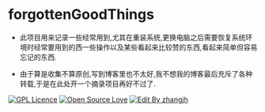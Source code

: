 # forgottenGoodThings
- 此项目用来记录一些经常用到,尤其在重装系统,更换电脑之后需要恢复系统环境时经常要用到的西一些操作以及某些看起来比较赞的东西,看起来简单但容易忘记的东西.

- 由于算是收集不算原创,写到博客里也不太好,我不想我的博客最后充斥了各种转载,于是在此处开一个摘录项目再好不过了.

[![GPL Licence](https://badges.frapsoft.com/os/gpl/gpl.svg?v=103)](https://opensource.org/licenses/GPL-3.0/)  [![Open Source Love](https://badges.frapsoft.com/os/v1/open-source.svg?v=103)](https://github.com/ellerbrock/open-source-badge/)  [![Edit By zhangjh](https://img.shields.io/badge/EditBy-Zhangjh-brightgreen.svg?maxAge=2592000)](https://github.com/zhangjh/hello-blog)
